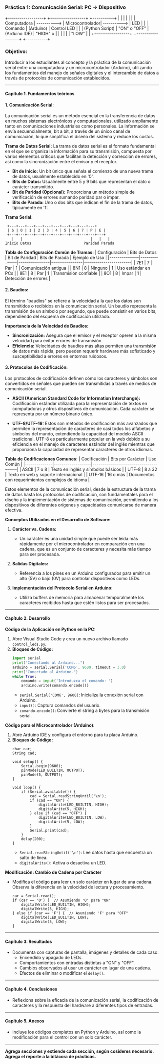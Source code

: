 ### Práctica 1: Comunicación Serial: PC → Dispositivo

+------------------+               +------------------+               +-----------+
|                  |               |                  |               |           |
|   Computadora    |  ---------->  |  Microcontrolador|  ---------->  |    LED    |
|                  |  Comando      |     (Arduino)    |  Control LED  |           |
| (Python Script)  |  "ON" o "OFF" |  (Arduino IDE)   |  "HIGH" o     |           |
|                  |               |                  |  "LOW"        |           |
+------------------+               +------------------+               +-----------+



### **Objetivo:**
Introducir a los estudiantes al concepto y la práctica de la comunicación serial entre una computadora y un microcontrolador (Arduino), utilizando los fundamentos del manejo de señales digitales y el intercambio de datos a través de protocolos de comunicación establecidos.

---

#### Capítulo 1. Fundamentos teóricos

#### 1. Comunicación Serial: 
La comunicación serial es un método esencial en la transferencia de datos en muchos sistemas electrónicos y computacionales, utilizado ampliamente tanto en comunicaciones industriales como personales. La información se envía secuencialmente, bit a bit, a través de un único canal de comunicación, lo que simplifica el diseño del sistema y reduce los costos.

**Trama de Datos Serial:**
La trama de datos serial es el formato fundamental en el que se organiza la información para su transmisión, compuesta por varios elementos críticos que facilitan la detección y corrección de errores, así como la sincronización entre el emisor y el receptor.

- **Bit de Inicio:** Un bit único que señala el comienzo de una nueva trama de datos, usualmente establecido en '0'.
- **Bits de Datos:** Usualmente entre 5 y 9 bits que representan el dato o carácter transmitido.
- **Bit de Paridad (Opcional):** Proporciona un método simple de verificación de errores sumando paridad par o impar.
- **Bits de Parada:** Uno o dos bits que indican el fin de la trama de datos, típicamente en '1'.

**Trama Serial:**
```
 +---+---+---+---+---+---+---+---+---+---+
 | S | 0 | 1 | 2 | 3 | 4 | 5 | 6 | 7 | P | E |
 +---+---+---+---+---+---+---+---+---+---+---+
   |   |                               |   |   |
Inicio Datos                        Paridad Parada
```
**Tabla de Configuración Común de Tramas:**
| Configuración | Bits de Datos | Bit de Paridad | Bits de Parada | Ejemplo de Uso         |
|---------------|---------------|----------------|----------------|------------------------|
| 7E1           | 7             | Par            | 1              | Comunicación antigua   |
| 8N1           | 8             | Ninguno        | 1              | Uso estándar en PCs    |
| 8E1           | 8             | Par            | 1              | Transmisión confiable  |
| 8O1           | 8             | Impar          | 1              | Detección de errores   |

#### 2. Baudios:
El término "baudios" se refiere a la velocidad a la que los datos son transmitidos o recibidos en la comunicación serial. Un baudio representa la transmisión de un símbolo por segundo, que puede consistir en varios bits, dependiendo del esquema de codificación utilizado.

**Importancia de la Velocidad de Baudios:**
- **Sincronización:** Asegura que el emisor y el receptor operen a la misma velocidad para evitar errores de transmisión.
- **Eficiencia:** Velocidades de baudios más altas permiten una transmisión de datos más rápida, pero pueden requerir hardware más sofisticado y susceptibilidad a errores en entornos ruidosos.

#### 3. Protocolos de Codificación:
Los protocolos de codificación definen cómo los caracteres y símbolos son convertidos en señales que pueden ser transmitidas a través de medios de comunicación serial.

- **ASCII (American Standard Code for Information Interchange):** Codificación estándar utilizada para la representación de textos en computadoras y otros dispositivos de comunicación. Cada carácter se representa por un número binario único.
  
- **UTF-8/UTF-16:** Estos son métodos de codificación más avanzados que permiten la representación de caracteres de casi todos los alfabetos y símbolos del mundo, extendiendo la capacidad del modelo ASCII tradicional. UTF-8 es particularmente popular en la web debido a su eficiencia en el manejo de caracteres estándar del inglés mientras que proporciona la capacidad de representar caracteres de otros idiomas.

**Tabla de Codificaciones Comunes:**
| Codificación | Bits por Carácter | Uso Común                             |
|--------------|-------------------|---------------------------------------|
| ASCII        | 7 o 8             | Texto en inglés y símbolos básicos    |
| UTF-8        | 8 a 32            | Texto en web y soporte internacional  |
| UTF-16       | 16 o más          | Documentos con requerimientos complejos de idioma |

Estos elementos de la comunicación serial, desde la estructura de la trama de datos hasta los protocolos de codificación, son fundamentales para el diseño y la implementación de sistemas de comunicación, permitiendo a los dispositivos de diferentes orígenes y capacidades comunicarse de manera efectiva.

**Conceptos Utilizados en el Desarrollo de Software:**
1. **Carácter vs. Cadena:**  
   - Un carácter es una unidad simple que puede ser leída más rápidamente por el microcontrolador en comparación con una cadena, que es un conjunto de caracteres y necesita más tiempo para ser procesada.

2. **Salidas Digitales:**  
   - Referencia a los pines en un Arduino configurados para emitir un alto (5V) o bajo (0V) para controlar dispositivos como LEDs.

3. **Implementación del Protocolo Serial en Arduino:**  
   - Utiliza buffers de memoria para almacenar temporalmente los caracteres recibidos hasta que estén listos para ser procesados.

---

#### Capítulo 2. Desarrollo

**Código de la Aplicación en Python en la PC:**
1. Abre Visual Studio Code y crea un nuevo archivo llamado `control_leds.py`.
2. **Bloques de Código:**
   ```python
   import serial
   print("Conectando al Arduino...")
   arduino = serial.Serial('COM6', 9600, timeout = 3.0)
   print("Conectado al Arduino.")
   while True:
       comando = input('Introduzca el comando: ')
       arduino.write(comando.encode())
   ```
   - `serial.Serial('COM6', 9600)`: Inicializa la conexión serial con Arduino.
   - `input()`: Captura comandos del usuario.
   - `comando.encode()`: Convierte el string a bytes para la transmisión serial.

**Código para el Microcontrolador (Arduino):**
1. Abre Arduino IDE y configura el entorno para tu placa Arduino.
2. **Bloques de Código:**
   ```arduino
   char car;
   String cad;

   void setup() {
       Serial.begin(9600);
       pinMode(LED_BUILTIN, OUTPUT);
       pinMode(5, OUTPUT);
   }

   void loop() {
       if (Serial.available()) {
           cad = Serial.readStringUntil('\n');
           if (cad == "ON") {
               digitalWrite(LED_BUILTIN, HIGH);
               digitalWrite(5, HIGH);
           } else if (cad == "OFF") {
               digitalWrite(LED_BUILTIN, LOW);
               digitalWrite(5, LOW);
           }
           Serial.print(cad);
       }
       delay(200);
   }
   ```
   - `Serial.readStringUntil('\n')`: Lee datos hasta que encuentra un salto de línea.
   - `digitalWrite()`: Activa o desactiva un LED.

**Modificación: Cambio de Cadena por Carácter**
- Modifica el código para leer un solo carácter en lugar de una cadena. Observa la diferencia en la velocidad de lectura y procesamiento.
   ```arduino
   car = Serial.read();
   if (car == 'O') {  // Asumiendo 'O' para "ON"
       digitalWrite(LED_BUILTIN, HIGH);
       digitalWrite(5, HIGH);
   } else if (car == 'F') {  // Asumiendo 'F' para "OFF"
       digitalWrite(LED_BUILTIN, LOW);
       digitalWrite(5, LOW);
   }
   ```

---

#### Capítulo 3. Resultados
- Documenta con capturas de pantalla, imágenes y detalles de cada caso:
   - Encendido y apagado de LEDs.
   - Comportamientos con entradas distintas a "ON" y "OFF".
   - Cambios observados al usar un carácter en lugar de una cadena.
   - Efectos de eliminar o modificar el `delay()`.

---

#### Capítulo 4. Conclusiones
- Reflexiona sobre la eficacia de la comunicación serial, la codificación de caracteres y la respuesta del hardware a diferentes tipos de entradas.

---

#### Capítulo 5. Anexos
- Incluye los códigos completos en Python y Arduino, así como la modificación para el control con un solo carácter.

---

**Agrega secciones y extiende cada sección, según cosideres necesario.**
**Agrega el reporte a la bitácora de prácticas.**
